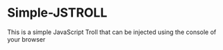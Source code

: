 # Simple-JSTROLL
This is a simple JavaScript Troll that can be injected using the console of your browser
